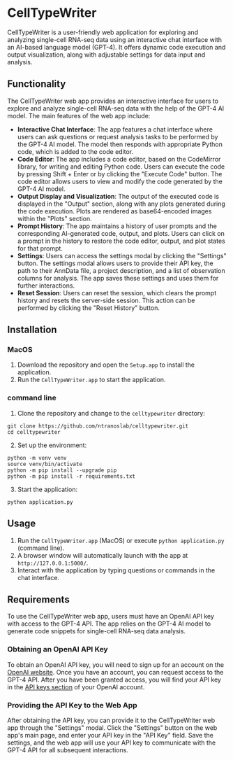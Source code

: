 # CellTypeWriter

CellTypeWriter is a user-friendly web application for exploring and analyzing single-cell RNA-seq data using an interactive chat interface with an AI-based language model (GPT-4). It offers dynamic code execution and output visualization, along with adjustable settings for data input and analysis.

## Functionality

The CellTypeWriter web app provides an interactive interface for users to explore and analyze single-cell RNA-seq data with the help of the GPT-4 AI model. The main features of the web app include:

- **Interactive Chat Interface**: The app features a chat interface where users can ask questions or request analysis tasks to be performed by the GPT-4 AI model. The model then responds with appropriate Python code, which is added to the code editor.
- **Code Editor**: The app includes a code editor, based on the CodeMirror library, for writing and editing Python code. Users can execute the code by pressing Shift + Enter or by clicking the "Execute Code" button. The code editor allows users to view and modify the code generated by the GPT-4 AI model.
- **Output Display and Visualization**: The output of the executed code is displayed in the "Output" section, along with any plots generated during the code execution. Plots are rendered as base64-encoded images within the "Plots" section.
- **Prompt History**: The app maintains a history of user prompts and the corresponding AI-generated code, output, and plots. Users can click on a prompt in the history to restore the code editor, output, and plot states for that prompt.
- **Settings**: Users can access the settings modal by clicking the "Settings" button. The settings modal allows users to provide their API key, the path to their AnnData file, a project description, and a list of observation columns for analysis. The app saves these settings and uses them for further interactions.
- **Reset Session**: Users can reset the session, which clears the prompt history and resets the server-side session. This action can be performed by clicking the "Reset History" button.

## Installation

### MacOS

1. Download the repository and open the `Setup.app` to install the application.
2. Run the `CellTypeWriter.app` to start the application.

### command line

1. Clone the repository and change to the `celltypewriter` directory:
```
git clone https://github.com/ntranoslab/celltypewriter.git
cd celltypewriter
```
2. Set up the environment:
```
python -m venv venv
source venv/bin/activate
python -m pip install --upgrade pip
python -m pip install -r requirements.txt
```
3. Start the application:
```
python application.py
```
## Usage

1. Run the `CellTypeWriter.app` (MacOS) or execute `python application.py` (command line).
2. A browser window will automatically launch with the app at `http://127.0.0.1:5000/`.
3. Interact with the application by typing questions or commands in the chat interface.

## Requirements

To use the CellTypeWriter web app, users must have an OpenAI API key with access to the GPT-4 API. The app relies on the GPT-4 AI model to generate code snippets for single-cell RNA-seq data analysis.

### Obtaining an OpenAI API Key

To obtain an OpenAI API key, you will need to sign up for an account on the [OpenAI website](https://www.openai.com/). Once you have an account, you can request access to the GPT-4 API. After you have been granted access, you will find your API key in the [API keys section](https://platform.openai.com/signup) of your OpenAI account.

### Providing the API Key to the Web App

After obtaining the API key, you can provide it to the CellTypeWriter web app through the "Settings" modal. Click the "Settings" button on the web app's main page, and enter your API key in the "API Key" field. Save the settings, and the web app will use your API key to communicate with the GPT-4 API for all subsequent interactions.





